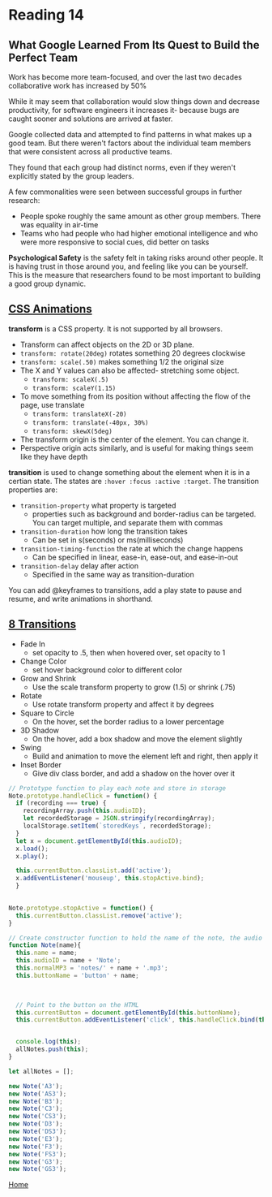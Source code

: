 # Reading 14

## What Google Learned From Its Quest to Build the Perfect Team

Work has become more team-focused, and over the last two decades collaborative work has increased by 50%

While it may seem that collaboration would slow things down and decrease productivity, for software engineers it increases it- because bugs are caught sooner and solutions are arrived at faster. 

Google collected data and attempted to find patterns in what makes up a good team. But there weren't factors about the individual team members that were consistent across all productive teams. 

They found that each group had distinct norms, even if they weren't explicitly stated by the group leaders. 

A few commonalities were seen between successful groups in further research:

- People spoke roughly the same amount as other group members. There was equality in air-time
- Teams who had people who had higher emotional intelligence and who were more responsive to social cues, did better on tasks

**Psychological Safety** is the safety felt in taking risks around other people. It is having trust in those around you, and feeling like you can be yourself. This is the measure that researchers found to be most important to building a good group dynamic. 

## [CSS Animations](https://learn.shayhowe.com/advanced-html-css/css-transforms/)

**transform** is a CSS property. It is not supported by all browsers. 
- Transform can affect objects on the 2D or 3D plane. 
- `transform: rotate(20deg)` rotates something 20 degrees clockwise
- `transform: scale(.50)` makes something 1/2 the original size
- The X and Y values can also be affected- stretching some object.
  - `transform: scaleX(.5)`
  - `transform: scaleY(1.15)`
- To move something from its position without affecting the flow of the page, use translate
  - `transform: translateX(-20)`
  - `transform: translate(-40px, 30%)`
  - `transform: skewX(5deg)`
- The transform origin is the center of the element. You can change it.
- Perspective origin acts similarly, and is useful for making things seem like they have depth

**transition** is used to change something about the element when it is in a certian state. The states are `:hover :focus :active :target`. The transition properties are:

- `transition-property` what property is targeted
  - properties such as background and border-radius can be targeted. You can target multiple, and separate them with commas
- `transition-duration` how long the transition takes
  - Can be set in s(seconds) or ms(milliseconds)
- `transition-timing-function` the rate at which the change happens
  - Can be specified in linear, ease-in, ease-out, and ease-in-out
- `transition-delay` delay after action 
  - Specified in the same way as transition-duration

You can add @keyframes to transitions, add a play state to pause and resume, and write animations in shorthand. 

## [8 Transitions](https://www.webdesignerdepot.com/2014/05/8-simple-css3-transitions-that-will-wow-your-users)

- Fade In
  - set opacity to .5, then when hovered over, set opacity to 1
- Change Color
  - set hover background color to different color
- Grow and Shrink
  - Use the scale transform property to grow (1.5) or shrink (.75)
- Rotate
  - Use rotate transform property and affect it by degrees
- Square to Circle
  - On the hover, set the border radius to a lower percentage
- 3D Shadow
  - On the hover, add a box shadow and move the element slightly
- Swing
  - Build and animation to move the element left and right, then apply it
- Inset Border
  - Give div class border, and add a shadow on the hover over it



~~~JavaScript
// Prototype function to play each note and store in storage
Note.prototype.handleClick = function() {
  if (recording === true) {
    recordingArray.push(this.audioID);
    let recordedStorage = JSON.stringify(recordingArray);
    localStorage.setItem(`storedKeys`, recordedStorage);
  }
  let x = document.getElementById(this.audioID);
  x.load();
  x.play();

  this.currentButton.classList.add('active');
  x.addEventListener('mouseup', this.stopActive.bind);
  }

  
Note.prototype.stopActive = function() {
  this.currentButton.classList.remove('active');
}

// Create constructor function to hold the name of the note, the audio ID, the mp3 path, and the button name
function Note(name){
  this.name = name;
  this.audioID = name + 'Note';
  this.normalMP3 = 'notes/' + name + '.mp3';
  this.buttonName = 'button' + name;

  

  // Point to the button on the HTML 
  this.currentButton = document.getElementById(this.buttonName);
  this.currentButton.addEventListener('click', this.handleClick.bind(this));


  console.log(this);
  allNotes.push(this);
}

let allNotes = [];

new Note('A3');
new Note('AS3');
new Note('B3');
new Note('C3');
new Note('CS3');
new Note('D3');
new Note('DS3');
new Note('E3');
new Note('F3');
new Note('FS3');
new Note('G3');
new Note('GS3');
~~~


[Home](https://peymade.github.io/reading-notes/)